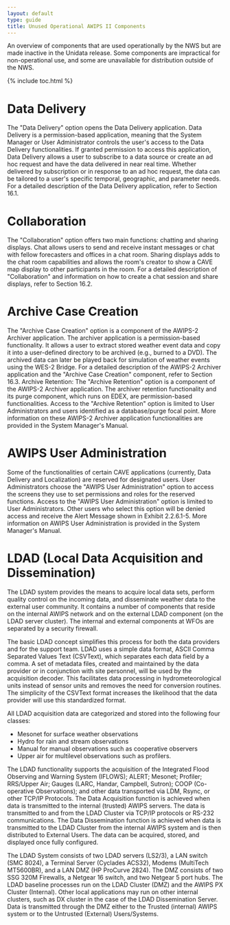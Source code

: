 ```yaml
---
layout: default
type: guide
title: Unused Operational AWIPS II Components
---
```


An overview of components that are used operationally by the NWS but are made inactive in the Unidata release.  Some components are impractical for non-operational use, and some are unavailable for distribution outside of the NWS.

{% include toc.html %}

# Data Delivery

The "Data Delivery" option opens the Data Delivery application. Data Delivery is a permission-based application, meaning that the System Manager or User Administrator controls the user's access to the Data Delivery functionalities. If granted permission to access this application, Data Delivery allows a user to subscribe to a data source or create an ad hoc request and have the data delivered in near real time. Whether delivered by subscription or in response to an ad hoc request, the data can be tailored to a user's specific temporal, geographic, and parameter needs. For a detailed description of the Data Delivery application, refer to Section 16.1.

# Collaboration

The "Collaboration" option offers two main functions: chatting and sharing displays. Chat allows users to send and receive instant messages or chat with fellow forecasters and offices in a chat room. Sharing displays adds to the chat room capabilities and allows the room's creator to show a CAVE map display to other participants in the room. For a detailed description of "Collaboration" and information on how to create a chat session and share displays, refer to Section 16.2.

# Archive Case Creation

The "Archive Case Creation" option is a component of the AWIPS-2 Archiver application. The archiver application is a permission-based functionality. It allows a user to extract stored weather event data and copy it into a user-defined directory to be archived (e.g., burned to a DVD). The archived data can later be played back for simulation of weather events using the WES-2 Bridge. For a detailed description of the AWIPS-2 Archiver application and the "Archive Case Creation" component, refer to Section 16.3. Archive Retention: The "Archive Retention" option is a component of the AWIPS-2 Archiver application. The archiver retention functionality and its purge component, which runs on EDEX, are permission-based functionalities. Access to the "Archive Retention" option is limited to User Administrators and users identified as a database/purge focal point. More information on these AWIPS-2 Archiver application functionalities are provided in the System Manager's Manual.

# AWIPS User Administration

Some of the functionalities of certain CAVE applications (currently, Data Delivery and Localization) are reserved for designated users. User Administrators choose the "AWIPS User Administration" option to access the screens they use to set permissions and roles for the reserved functions. Access to the "AWIPS User Administration" option is limited to User Administrators. Other users who select this option will be denied access and receive the Alert Message shown in Exhibit 2.2.6.1-5. More information on AWIPS User Administration is provided in the System Manager's Manual.


# LDAD (Local Data Acquisition and Dissemination)

The LDAD system provides the means to acquire local data sets, perform quality control on the incoming data, and disseminate weather data to the external user community. It contains a number of components that reside on the internal AWIPS network and on the external LDAD component (on the LDAD server cluster). The internal and external components at WFOs are separated by a security firewall.

The basic LDAD concept simplifies this process for both the data providers and for the support team. LDAD uses a simple data format, ASCII Comma Separated Values Text (CSVText), which separates each data field by a comma. A set of metadata files, created and maintained by the data provider or in conjunction with site personnel, will be used by the acquisition decoder. This facilitates data processing in hydrometeorological units instead of sensor units and removes the need for conversion routines. The simplicity of the CSVText format increases the likelihood that the data provider will use this standardized format.

All LDAD acquisition data are categorized and stored into the following four classes:
* Mesonet for surface weather observations
* Hydro for rain and stream observations
* Manual for manual observations such as cooperative observers
* Upper air for multilevel observations such as profilers. 

The LDAD functionality supports the acquisition of the Integrated Flood Observing and Warning System (IFLOWS); ALERT; Mesonet; Profiler; RRS/Upper Air; Gauges (LARC, Handar, Campbell, Sutron); COOP (Co-operative Observations); and other data transported via LDM, Rsync, or other TCP/IP Protocols. The Data Acquisition function is achieved when data is transmitted to the internal (trusted) AWIPS servers.  The data is transmitted to and from the LDAD Cluster via TCP/IP protocols or RS-232 communications. The Data Dissemination function is achieved when data is transmitted to the LDAD Cluster from the internal AWIPS system and is then distributed to External Users. The data can be acquired, stored, and displayed once fully configured. 

The LDAD System consists of two LDAD servers (LS2/3), a LAN switch (SMC 8024), a Terminal Server (Cyclades ACS32), Modems (MultiTech MT5600BR), and a LAN DMZ (HP ProCurve 2824). The DMZ consists of two SSG 320M Firewalls, a Netgear 16 switch, and two Netgear 5 port hubs. The LDAD baseline processes run on the LDAD Cluster (DMZ) and the AWIPS PX Cluster (Internal). Other local applications may run on other internal clusters, such as DX cluster in the case of the LDAD Dissemination Server. Data is transmitted through the DMZ either to the Trusted (internal) AWIPS system or to the Untrusted (External) Users/Systems. 


